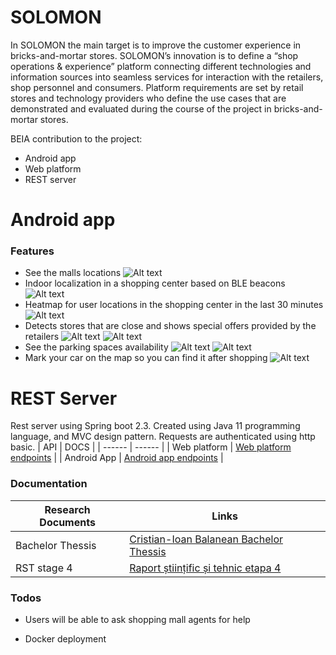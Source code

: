 # SOLOMON

In SOLOMON the main target is to improve the customer experience in bricks-and-mortar stores. SOLOMON’s innovation is to define a “shop operations & experience” platform connecting different technologies and information sources into seamless services for interaction with the retailers, shop personnel and consumers. Platform requirements are set by retail stores and technology providers who define the use cases that are demonstrated and evaluated during the course of the project in bricks-and-mortar stores.  

BEIA contribution to the project:
  - Android app
  - Web platform
  - REST server

# Android app
### Features
  - See the malls locations
  ![Alt text](https://github.com/beia/beialand/blob/CristianBalanean/projects/solomon/Media/Screenshot_20201028-192105_Solomon.jpg?raw=true)
  - Indoor localization in a shopping center based on BLE beacons
  ![Alt text](https://github.com/beia/beialand/blob/CristianBalanean/projects/solomon/Media/Screenshot_20201029-164101_Solomon.jpg?raw=true)
  - Heatmap for user locations in the shopping center in the last 30 minutes
  ![Alt text](https://github.com/beia/beialand/blob/CristianBalanean/projects/solomon/Media/Screenshot_20201028-192302_Solomon.jpg?raw=true)
  - Detects stores that are close and shows special offers provided by the retailers
  ![Alt text](https://github.com/beia/beialand/blob/CristianBalanean/projects/solomon/Media/Screenshot_20201029-160348_Solomon.jpg?raw=true) ![Alt text](https://github.com/beia/beialand/blob/CristianBalanean/projects/solomon/Media/Screenshot_20201029-164530_Solomon.jpg?raw=true)
  - See the parking spaces availability
  ![Alt text](https://github.com/beia/beialand/blob/CristianBalanean/projects/solomon/Media/Screenshot_20201028-192322_Solomon.jpg?raw=true) ![Alt text](https://github.com/beia/beialand/blob/CristianBalanean/projects/solomon/Media/Screenshot_20201028-192824_Solomon.jpg?raw=true)
  - Mark your car on the map so you can find it after shopping
  ![Alt text](https://github.com/beia/beialand/blob/CristianBalanean/projects/solomon/Media/Screenshot_20201028-192413_Solomon.jpg?raw=true)

# REST Server
Rest server using Spring boot 2.3.
Created using Java 11 programming language, and MVC design pattern.
Requests are authenticated using http basic.
| API | DOCS |
| ------ | ------ |
| Web platform | [Web platform endpoints][WPep] |
| Android App | [Android app endpoints][APep] |

### Documentation
| Research Documents | Links |
| ------ | ------ |
| Bachelor Thessis | [Cristian-Ioan Balanean Bachelor Thessis][Lcb] |
| RST stage 4 | [Raport științific și tehnic etapa 4][rst4] |

### Todos
 - Users will be able to ask shopping mall agents for help
 - Docker deployment

   [WPep]: <https://docs.google.com/document/d/1gcilXmE5tOGrd5z3LERwDX6mZpSFRWUgoJU9NAUz3Ag/edit?usp=sharing>
   [APep]: <https://docs.google.com/document/d/1gcilXmE5tOGrd5z3LERwDX6mZpSFRWUgoJU9NAUz3Ag/edit?usp=sharing>
   [Lcb]: <https://drive.google.com/file/d/12xDPYR6QbN10o9EAYtxmyqtal6amLbGE/view?usp=sharing>
   [rst4]: <https://drive.google.com/file/d/1Yqh8DGKbAtmMy3f58ARsSCG5Z1UYf7kD/view>

   
